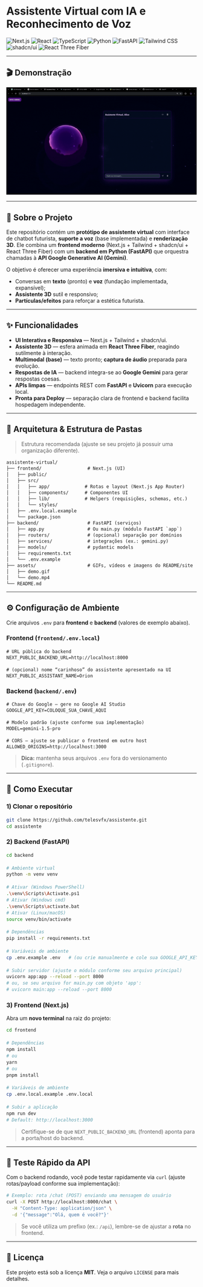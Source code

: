 # Assistente Virtual com IA e Reconhecimento de Voz

![Next.js](https://img.shields.io/badge/Next-black?style=for-the-badge&logo=next.js&logoColor=white)
![React](https://img.shields.io/badge/React-20232A?style=for-the-badge&logo=react&logoColor=61DAFB)
![TypeScript](https://img.shields.io/badge/TypeScript-007ACC?style=for-the-badge&logo=typescript&logoColor=white)
![Python](https://img.shields.io/badge/Python-FFD43B?style=for-the-badge&logo=python&logoColor=blue)
![FastAPI](https://img.shields.io/badge/FastAPI-005571?style=for-the-badge&logo=fastapi&logoColor=white)
![Tailwind CSS](https://img.shields.io/badge/Tailwind_CSS-38B2AC?style=for-the-badge&logo=tailwind-css&logoColor=white)
![shadcn/ui](https://img.shields.io/badge/shadcn/ui-000000?style=for-the-badge)
![React Three Fiber](https://img.shields.io/badge/React%20Three%20Fiber-000000?style=for-the-badge)

---

## 🎬 Demonstração

![Imagem](image.png) 


---

## 📖 Sobre o Projeto

Este repositório contém um **protótipo de assistente virtual** com interface de chatbot futurista, **suporte a voz** (base implementada) e **renderização 3D**. Ele combina um **frontend moderno** (Next.js + Tailwind + shadcn/ui + React Three Fiber) com um **backend em Python (FastAPI)** que orquestra chamadas à **API Google Generative AI (Gemini)**.

O objetivo é oferecer uma experiência **imersiva e intuitiva**, com:
- Conversas em **texto** (pronto) e **voz** (fundação implementada, expansível);
- **Assistente 3D** sutil e responsivo;
- **Partículas/efeitos** para reforçar a estética futurista.

---

## ✨ Funcionalidades

- **UI Interativa e Responsiva** — Next.js + Tailwind + shadcn/ui.
- **Assistente 3D** — esfera animada em **React Three Fiber**, reagindo sutilmente à interação.
- **Multimodal (base)** — texto pronto; **captura de áudio** preparada para evolução.
- **Respostas de IA** — backend integra-se ao **Google Gemini** para gerar respostas coesas.
- **APIs limpas** — endpoints REST com **FastAPI** e **Uvicorn** para execução local.
- **Pronta para Deploy** — separação clara de frontend e backend facilita hospedagem independente.

---

## 🧱 Arquitetura & Estrutura de Pastas

> Estrutura recomendada (ajuste se seu projeto já possuir uma organização diferente).

```
assistente-virtual/
├── frontend/                 # Next.js (UI)
│   ├── public/
│   ├── src/
│   │   ├── app/             # Rotas e layout (Next.js App Router)
│   │   ├── components/      # Componentes UI
│   │   ├── lib/             # Helpers (requisições, schemas, etc.)
│   │   └── styles/
│   ├── .env.local.example
│   └── package.json
├── backend/                  # FastAPI (serviços)
│   ├── app.py                # Ou main.py (módulo FastAPI `app`)
│   ├── routers/              # (opcional) separação por domínios
│   ├── services/             # integrações (ex.: gemini.py)
│   ├── models/               # pydantic models
│   ├── requirements.txt
│   └── .env.example
├── assets/                   # GIFs, vídeos e imagens do README/site
│   ├── demo.gif
│   └── demo.mp4
└── README.md
```



---

## ⚙️ Configuração de Ambiente

Crie arquivos `.env` para **frontend** e **backend** (valores de exemplo abaixo).

### Frontend (`frontend/.env.local`)
```env
# URL pública do backend
NEXT_PUBLIC_BACKEND_URL=http://localhost:8000

# (opcional) nome “carinhoso” do assistente apresentado na UI
NEXT_PUBLIC_ASSISTANT_NAME=Orion
```

### Backend (`backend/.env`)
```env
# Chave do Google — gere no Google AI Studio
GOOGLE_API_KEY=COLOQUE_SUA_CHAVE_AQUI

# Modelo padrão (ajuste conforme sua implementação)
MODEL=gemini-1.5-pro

# CORS — ajuste se publicar o frontend em outro host
ALLOWED_ORIGINS=http://localhost:3000
```

> **Dica:** mantenha seus arquivos `.env` fora do versionamento (`.gitignore`).

---

## 🚀 Como Executar

### 1) Clonar o repositório
```bash
git clone https://github.com/telesvfx/assistente.git
cd assistente
```

### 2) Backend (FastAPI)
```bash
cd backend

# Ambiente virtual
python -m venv venv

# Ativar (Windows PowerShell)
.\venv\Scripts\Activate.ps1
# Ativar (Windows cmd)
.\venv\Scripts\activate.bat
# Ativar (Linux/macOS)
source venv/bin/activate

# Dependências
pip install -r requirements.txt

# Variáveis de ambiente
cp .env.example .env   # (ou crie manualmente e cole sua GOOGLE_API_KEY)

# Subir servidor (ajuste o módulo conforme seu arquivo principal)
uvicorn app:app --reload --port 8000
# ou, se seu arquivo for main.py com objeto 'app':
# uvicorn main:app --reload --port 8000
```

### 3) Frontend (Next.js)
Abra um **novo terminal** na raiz do projeto:
```bash
cd frontend

# Dependências
npm install
# ou
yarn
# ou
pnpm install

# Variáveis de ambiente
cp .env.local.example .env.local

# Subir a aplicação
npm run dev
# Default: http://localhost:3000
```

> Certifique-se de que `NEXT_PUBLIC_BACKEND_URL` (frontend) aponta para a porta/host do backend.

---


## 🧪 Teste Rápido da API

Com o backend rodando, você pode testar rapidamente via `curl` (ajuste rotas/payload conforme sua implementação):
```bash
# Exemplo: rota /chat (POST) enviando uma mensagem do usuário
curl -X POST http://localhost:8000/chat \
  -H "Content-Type: application/json" \
  -d '{"message":"Olá, quem é você?"}'
```

> Se você utiliza um prefixo (ex.: `/api`), lembre-se de ajustar a **rota** no frontend.


---

## 📄 Licença

Este projeto está sob a licença **MIT**. Veja o arquivo `LICENSE` para mais detalhes.

